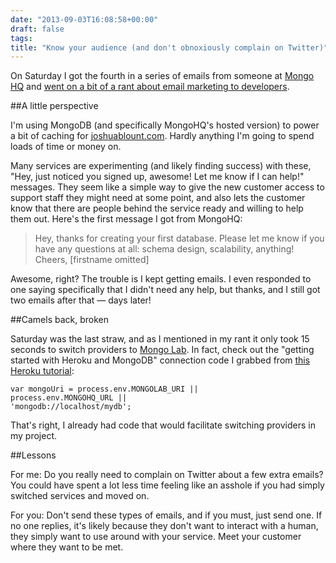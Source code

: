 ```yaml
---
date: "2013-09-03T16:08:58+00:00"
draft: false
tags: 
title: "Know your audience (and don't obnoxiously complain on Twitter)"
---
```

On Saturday I got the fourth in a series of emails from someone at [Mongo HQ](http://www.mongohq.com) and [went on a bit of a rant about email marketing to developers](http://storify.com/stickwithjosh/on-email-marketing).

##A little perspective

I'm using MongoDB (and specifically MongoHQ's hosted version) to power a bit of caching for [joshuablount.com](http://joshuablount.com). Hardly anything I'm going to spend loads of time or money on.

Many services are experimenting (and likely finding success) with these, "Hey, just noticed you signed up, awesome! Let me know if I can help!" messages. They seem like a simple way to give the new customer access to support staff they might need at some point, and also lets the customer know that there are people behind the service ready and willing to help them out. Here's the first message I got from MongoHQ:

 > Hey, thanks for creating your first database. Please let me know if you have any questions at all: schema design, scalability, anything!
> Cheers, [firstname omitted]

Awesome, right? The trouble is I kept getting emails. I even responded to one saying specifically that I didn't need any help, but thanks, and I still got two emails after that — days later!

##Camels back, broken

Saturday was the last straw, and as I mentioned in my rant it only took 15 seconds to switch providers to [Mongo Lab](https://mongolab.com). In fact, check out the "getting started with Heroku and MongoDB" connection code I grabbed from [this Heroku tutorial](https://devcenter.heroku.com/articles/nodejs#using-mongodb):

	var mongoUri = process.env.MONGOLAB_URI ||
	process.env.MONGOHQ_URL || 
	'mongodb://localhost/mydb';

That's right, I already had code that would facilitate switching providers in my project.

##Lessons

For me: Do you really need to complain on Twitter about a few extra emails? You could have spent a lot less time feeling like an asshole if you had simply switched services and moved on.

For you: Don't send these types of emails, and if you must, just send one. If no one replies, it's likely because they don't want to interact with a human, they simply want to use around with your service. Meet your customer where they want to be met.